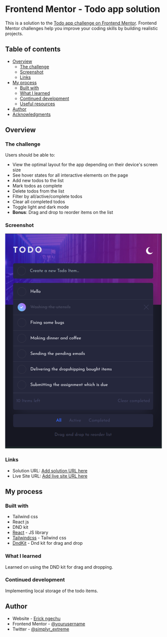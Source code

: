 # Frontend Mentor - Todo app solution

This is a solution to the [Todo app challenge on Frontend Mentor](https://www.frontendmentor.io/challenges/todo-app-Su1_KokOW). Frontend Mentor challenges help you improve your coding skills by building realistic projects.

## Table of contents

- [Overview](#overview)
  - [The challenge](#the-challenge)
  - [Screenshot](#screenshot)
  - [Links](#links)
- [My process](#my-process)
  - [Built with](#built-with)
  - [What I learned](#what-i-learned)
  - [Continued development](#continued-development)
  - [Useful resources](#useful-resources)
- [Author](#author)
- [Acknowledgments](#acknowledgments)

## Overview

### The challenge

Users should be able to:

- View the optimal layout for the app depending on their device's screen size
- See hover states for all interactive elements on the page
- Add new todos to the list
- Mark todos as complete
- Delete todos from the list
- Filter by all/active/complete todos
- Clear all completed todos
- Toggle light and dark mode
- **Bonus**: Drag and drop to reorder items on the list

### Screenshot

![](./public/todo.png)

### Links

- Solution URL: [Add solution URL here](https://github.com/Rickyngechu/simple-todoapp)
- Live Site URL: [Add live site URL here](https://simple-filters.vercel.app/)

## My process

### Built with

- Tailwind css
- React js
- DND kit
- [React](https://reactjs.org/) - JS library
- [Tailwindcss](https://tailwindcss.com/) - Tailwind css
- [DndKit](https://docs.dndkit.com/) - Dnd kit for drag and drop

### What I learned

Learned on using the DND kit for drag and dropping.

### Continued development

Implementing local storage of the todo items.

## Author

- Website - [Erick ngechu](https://rickyportf.netlify.app/)
- Frontend Mentor - [@yourusername](https://www.frontendmentor.io/profile/Rickyngechu)
- Twitter - [@simplyr_extreme](https://www.twitter.com/yourusername)

